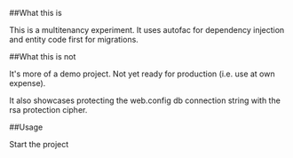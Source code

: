 ##What this is

This is a multitenancy experiment.
It uses autofac for dependency injection and entity code first for migrations.

##What this is not

It's more of a demo project.  Not yet ready for production (i.e. use at own expense). 

It also showcases protecting the web.config db connection string with the rsa protection cipher. 

##Usage 


Start the project